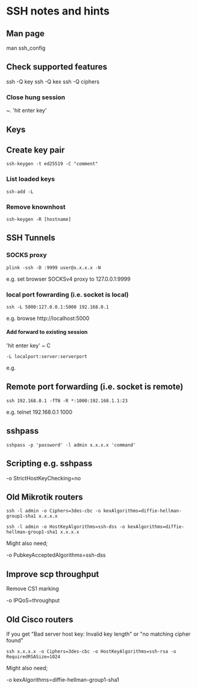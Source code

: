 # SSH notes and hints


## Man page

man ssh_config


## Check supported features

ssh -Q key
ssh -Q kex
ssh -Q ciphers


### Close hung session

~. 'hit enter key'


## Keys

## Create key pair

```ssh-keygen -t ed25519 -C "comment"```


### List loaded keys

```ssh-add -L```


### Remove knownhost

```ssh-keygen -R [hostname]```


## SSH Tunnels


### SOCKS proxy

```plink -ssh -D :9999 user@x.x.x.x -N```

e.g. set browser SOCKSv4 proxy to 127.0.0.1:9999


### local port fowrarding (i.e. socket is local)

```ssh -L 5000:127.0.0.1:5000 192.168.0.1```

e.g. browse http://localhost:5000


#### Add forward to existing session

'hit enter key' ~ C

```-L localport:server:serverport```

e.g. 

## Remote port forwarding (i.e. socket is remote)


```ssh 192.168.0.1 -fTN -R *:1000:192.168.1.1:23```

e.g. telnet 192.168.0.1 1000


## sshpass

```sshpass -p 'password' -l admin x.x.x.x 'command'```


## Scripting e.g. sshpass

-o StrictHostKeyChecking=no


## Old Mikrotik routers

```ssh -l admin -o Ciphers=3des-cbc -o kexAlgorithms=diffie-hellman-group1-sha1 x.x.x.x```

```ssh -l admin -o HostKeyAlgorithms=ssh-dss -o kexAlgorithms=diffie-hellman-group1-sha1 x.x.x.x```

Might also need;

-o PubkeyAcceptedAlgorithms=ssh-dss


## Improve scp throughput

Remove CS1 marking

-o IPQoS=throughput



## Old Cisco routers

If you get "Bad server host key: Invalid key length" or "no matching cipher found"

```ssh x.x.x.x -o Ciphers=3des-cbc -o HostKeyAlgorithms=ssh-rsa -o RequiredRSASize=1024```

Might also need;

-o kexAlgorithms=diffie-hellman-group1-sha1





